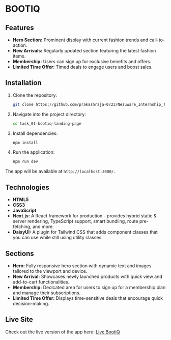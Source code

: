 
# BOOTIQ

## Features

- **Hero Section:** Prominent display with current fashion trends and call-to-action.
- **New Arrivals:** Regularly updated section featuring the latest fashion items.
- **Membership:** Users can sign up for exclusive benefits and offers.
- **Limited Time Offer:** Timed deals to engage users and boost sales.

## Installation

1. Clone the repository:

   ```bash
   git clone https://github.com/prakashraja-0723/Nezuware_Internship_Task.git
   ```

2. Navigate into the project directory:

   ```bash
   cd task_01-bootiq-landing-page
   ```

3. Install dependencies:

   ```bash
   npm install
   ```

4. Run the application:

   ```bash
   npm run dev
   ```


The app will be available at `http://localhost:3000/`.

## Technologies

- **HTML5**
- **CSS3**
- **JavaScript**
- **Next.js:** A React framework for production - provides hybrid static & server rendering, TypeScript support, smart bundling, route pre-fetching, and more.
- **DaisyUI:** A plugin for Tailwind CSS that adds component classes that you can use while still using utility classes.

## Sections

- **Hero:** Fully responsive hero section with dynamic text and images tailored to the viewport and device.
- **New Arrival:** Showcases newly launched products with quick view and add-to-cart functionalities.
- **Membership:** Dedicated area for users to sign up for a membership plan and manage their subscriptions.
- **Limited Time Offer:** Displays time-sensitive deals that encourage quick decision-making.

## Live Site

Check out the live version of the app here: [Live BootiQ](https://nezuware-internship-task1-bootiq-duwxrba9o.vercel.app/)
